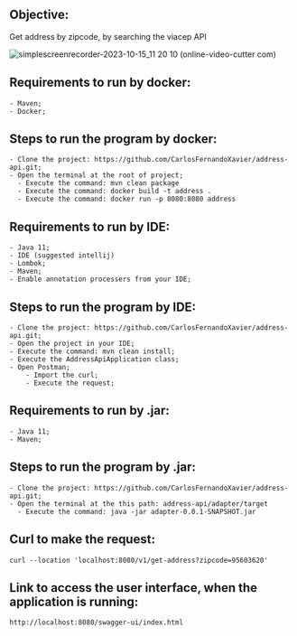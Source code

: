 ## Objective: ##

Get address by zipcode, by searching the viacep API


![simplescreenrecorder-2023-10-15_11 20 10 (online-video-cutter com)](https://github.com/CarlosFernandoXavier/address-api/assets/21314576/d0f74ed1-3c76-437c-97bd-024a105a7f98)






## Requirements to run by docker:

    - Maven;
    - Docker;
    
## Steps to run the program by docker:

    - Clone the project: https://github.com/CarlosFernandoXavier/address-api.git;
    - Open the terminal at the root of project;
      - Execute the command: mvn clean package
      - Execute the command: docker build -t address . 
      - Execute the command: docker run -p 8080:8080 address
   


## Requirements to run by IDE:

    - Java 11;
    - IDE (suggested intellij)
    - Lombok;
    - Maven;
    - Enable annotation processers from your IDE;
    
      
## Steps to run the program by IDE:

    - Clone the project: https://github.com/CarlosFernandoXavier/address-api.git;
    - Open the project in your IDE;
    - Execute the command: mvn clean install;
    - Execute the AddressApiApplication class;
    - Open Postman;
        - Import the curl;
        - Execute the request;
    

## Requirements to run by .jar:

    - Java 11;
    - Maven;

      
## Steps to run the program by .jar:

    - Clone the project: https://github.com/CarlosFernandoXavier/address-api.git;
    - Open the terminal at the this path: address-api/adapter/target
      - Execute the command: java -jar adapter-0.0.1-SNAPSHOT.jar

    
   
## Curl to make the request:
    curl --location 'localhost:8080/v1/get-address?zipcode=95603620'
    
## Link to access the user interface, when the application is running:
    http://localhost:8080/swagger-ui/index.html
